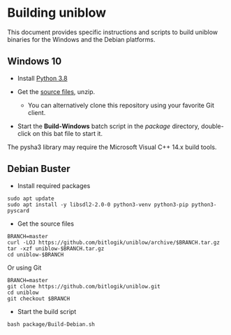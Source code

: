 
# Building uniblow

This document provides specific instructions and scripts to build uniblow binaries for the Windows and the Debian platforms.

## Windows 10

* Install [Python 3.8](https://www.python.org/ftp/python/3.8.10/python-3.8.10-amd64.exe)

* Get the [source files](https://github.com/bitlogik/uniblow/archive/refs/heads/master.zip), unzip.
    * You can alternatively clone this repository using your favorite Git client.

* Start the **Build-Windows** batch script in the *package* directory, double-click on this bat file to start it.

The pysha3 library may require the Microsoft Visual C++ 14.x build tools.

## Debian Buster

* Install required packages
```
sudo apt update
sudo apt install -y libsdl2-2.0-0 python3-venv python3-pip python3-pyscard
```

* Get the source files
```
BRANCH=master
curl -LOJ https://github.com/bitlogik/uniblow/archive/$BRANCH.tar.gz
tar -xzf uniblow-$BRANCH.tar.gz
cd uniblow-$BRANCH
```

Or using Git

```
BRANCH=master
git clone https://github.com/bitlogik/uniblow.git
cd uniblow
git checkout $BRANCH
```


* Start the build script
```
bash package/Build-Debian.sh
```
